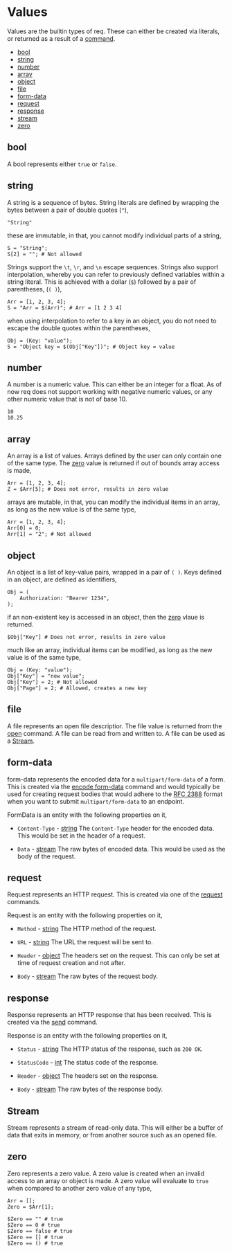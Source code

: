 # Values

Values are the builtin types of req. These can either be created via literals,
or returned as a result of a [command](commands.md).

* [bool](#bool)
* [string](#string)
* [number](#number)
* [array](#array)
* [object](#object)
* [file](#file)
* [form-data](#form-data)
* [request](#request)
* [response](#response)
* [stream](#stream)
* [zero](#zero)

## bool

A bool represents either `true` or `false`.

## string

A string is a sequence of bytes. String literals are defined by wrapping the
bytes between a pair of double quotes (`"`),

    "String"

these are immutable, in that, you cannot modify individual parts of a string,

    S = "String";
    S[2] = ""; # Not allowed

Strings support the `\t`, `\r`, and `\n` escape sequences. Strings also support
interpolation, whereby you can refer to previously defined variables within a
string literal. This is achieved with a dollar (`$`) followed by a pair of
parentheses, (`( )`),

    Arr = [1, 2, 3, 4];
    S = "Arr = $(Arr)"; # Arr = [1 2 3 4]

when using interpolation to refer to a key in an object, you do not need to
escape the double quotes within the parentheses,

    Obj = (Key: "value");
    S = "Object key = $(Obj["Key"])"; # Object key = value

## number

A number is a numeric value. This can either be an integer for a float. As of
now req does not support working with negative numeric values, or any other
numeric value that is not of base 10.

    10
    10.25

## array

An array is a list of values. Arrays defined by the user can only contain one
of the same type. The [zero](#zero) value is returned if out of bounds array
access is made,

    Arr = [1, 2, 3, 4];
    Z = $Arr[5]; # Does not error, results in zero value

arrays are mutable, in that, you can modify the individual items in an array,
as long as the new value is of the same type,

    Arr = [1, 2, 3, 4];
    Arr[0] = 0;
    Arr[1] = "2"; # Not allowed

## object

An object is a list of key-value pairs, wrapped in a pair of `( )`. Keys defined
in an object, are defined as identifiers,

    Obj = (
        Authorization: "Bearer 1234",
    );

if an non-existent key is accessed in an object, then the [zero](#zero) vlaue is
returned.

    $Obj["Key"] # Does not error, results in zero value

much like an array, individual items can be modified, as long as the new value
is of the same type,

    Obj = (Key: "value");
    Obj["Key"] = "new value";
    Obj["Key"] = 2; # Not allowed
    Obj["Page"] = 2; # Allowed, creates a new key

## file

A file represents an open file descriptior. The file value is returned from the
[open](commands.md#open) command. A file can be read from and written to. A file
can be used as a [Stream](#stream).

## form-data

form-data represents the encoded data for a `multipart/form-data` of a form.
This is created via the [encode form-data](commands.md#form-data) command and
would typically be used for creating request bodies that would adhere to the
[RFC 2388][RFC-2388] format when you want to submit `multipart/form-data` to an
endpoint.

FormData is an entity with the following properties on it,

* `Content-Type` - [string](#string)
The `Content-Type` header for the encoded data. This would be set in the header
of a request.

* `Data` - [stream](#stream)
The raw bytes of encoded data. This would be used as the body of the request.

## request

Request represents an HTTP request. This is created via one of the
[request](commands.md#request) commands.

Request is an entity with the following properties on it,

* `Method` - [string](#string)
The HTTP method of the request.

* `URL` - [string](#string)
The URL the request will be sent to.

* `Header` - [object](#object)
The headers set on the request. This can only be set at time of request creation
and not after.

* `Body` - [stream](#stream)
The raw bytes of the request body.

## response

Response represents an HTTP response that has been received. This is created
via the [send](commands.md#send) command.

Response is an entity with the following properties on it,

* `Status` - [string](#string)
The HTTP status of the response, such as `200 OK`.

* `StatusCode` - [int](#number)
The status code of the response.

* `Header` - [object](#object)
The headers set on the response.

* `Body` - [stream](#stream)
The raw bytes of the response body.

## Stream

Stream represents a stream of read-only data. This will either be a buffer of
data that exits in memory, or from another source such as an opened file.

## zero

Zero represents a zero value. A zero value is created when an invalid access
to an array or object is made. A zero value will evaluate to `true` when
compared to another zero value of any type,

    Arr = [];
    Zero = $Arr[1];

    $Zero == "" # true
    $Zero == 0 # true
    $Zero == false # true
    $Zero == [] # true
    $Zero == () # true

[RFC-2388]: https://datatracker.ietf.org/doc/html/rfc2388 
